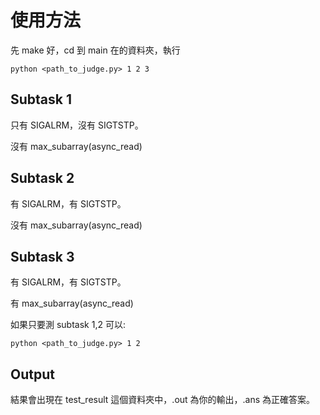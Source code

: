 # 使用方法

先 make 好，cd 到 main 在的資料夾，執行

```
python <path_to_judge.py> 1 2 3
```

## Subtask 1

只有 SIGALRM，沒有 SIGTSTP。

沒有 max_subarray(async_read)

## Subtask 2

有 SIGALRM，有 SIGTSTP。

沒有 max_subarray(async_read)

## Subtask 3

有 SIGALRM，有 SIGTSTP。

有 max_subarray(async_read)

如果只要測 subtask 1,2 可以:

```
python <path_to_judge.py> 1 2
```

## Output

結果會出現在 test_result 這個資料夾中，.out 為你的輸出，.ans 為正確答案。

